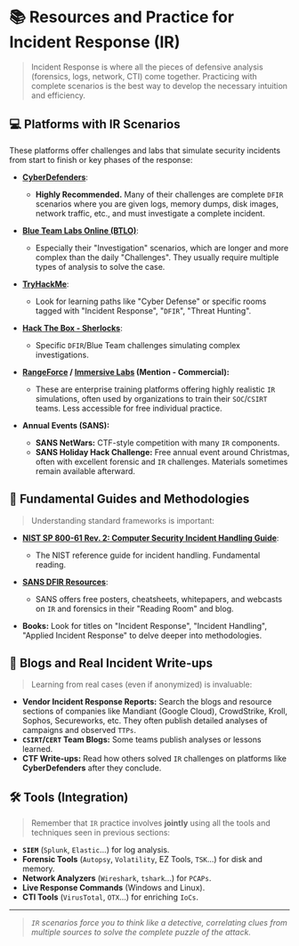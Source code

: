 # 📚 Resources and Practice for Incident Response (IR)

> Incident Response is where all the pieces of defensive analysis (forensics, logs, network, CTI) come together. Practicing with complete scenarios is the best way to develop the necessary intuition and efficiency.

## 💻 Platforms with IR Scenarios

These platforms offer challenges and labs that simulate security incidents from start to finish or key phases of the response:

* **[CyberDefenders](https://cyberdefenders.org/)**:
    * **Highly Recommended.** Many of their challenges are complete `DFIR` scenarios where you are given logs, memory dumps, disk images, network traffic, etc., and must investigate a complete incident.

* **[Blue Team Labs Online (BTLO)](https://blueteamlabs.online/)**:
    * Especially their "Investigation" scenarios, which are longer and more complex than the daily "Challenges". They usually require multiple types of analysis to solve the case.

* **[TryHackMe](https://tryhackme.com/)**:
    * Look for learning paths like "Cyber Defense" or specific rooms tagged with "Incident Response", "`DFIR`", "Threat Hunting".

* **[Hack The Box - Sherlocks](https://app.hackthebox.com/sherlocks)**:
    * Specific `DFIR`/Blue Team challenges simulating complex investigations.

* **[RangeForce](https://www.rangeforce.com/) / [Immersive Labs](https://www.immersivelabs.com/) (Mention - Commercial):**
    * These are enterprise training platforms offering highly realistic `IR` simulations, often used by organizations to train their `SOC`/`CSIRT` teams. Less accessible for free individual practice.

* **Annual Events (SANS):**
    * **SANS NetWars:** CTF-style competition with many `IR` components.
    * **SANS Holiday Hack Challenge:** Free annual event around Christmas, often with excellent forensic and `IR` challenges. Materials sometimes remain available afterward.

## 📖 Fundamental Guides and Methodologies

> Understanding standard frameworks is important:

* **[NIST SP 800-61 Rev. 2: Computer Security Incident Handling Guide](https://csrc.nist.gov/publications/detail/sp/800-61/rev-2/final)**:
    * The NIST reference guide for incident handling. Fundamental reading.

* **[SANS DFIR Resources](https://www.sans.org/digital-forensics-incident-response/)**:
    * SANS offers free posters, cheatsheets, whitepapers, and webcasts on `IR` and forensics in their "Reading Room" and blog.

* **Books:** Look for titles on "Incident Response", "Incident Handling", "Applied Incident Response" to delve deeper into methodologies.

## 📰 Blogs and Real Incident Write-ups

> Learning from real cases (even if anonymized) is invaluable:

* **Vendor Incident Response Reports:** Search the blogs and resource sections of companies like Mandiant (Google Cloud), CrowdStrike, Kroll, Sophos, Secureworks, etc. They often publish detailed analyses of campaigns and observed `TTPs`.
* **`CSIRT`/`CERT` Team Blogs:** Some teams publish analyses or lessons learned.
* **CTF Write-ups:** Read how others solved `IR` challenges on platforms like **CyberDefenders** after they conclude.

## 🛠️ Tools (Integration)

> Remember that `IR` practice involves **jointly** using all the tools and techniques seen in previous sections:

* **`SIEM`** (`Splunk`, `Elastic`...) for log analysis.
* **Forensic Tools** (`Autopsy`, `Volatility`, EZ Tools, `TSK`...) for disk and memory.
* **Network Analyzers** (`Wireshark`, `tshark`...) for `PCAPs`.
* **Live Response Commands** (Windows and Linux).
* **CTI Tools** (`VirusTotal`, `OTX`...) for enriching `IoCs`.

---

> _`IR` scenarios force you to think like a detective, correlating clues from multiple sources to solve the complete puzzle of the attack._